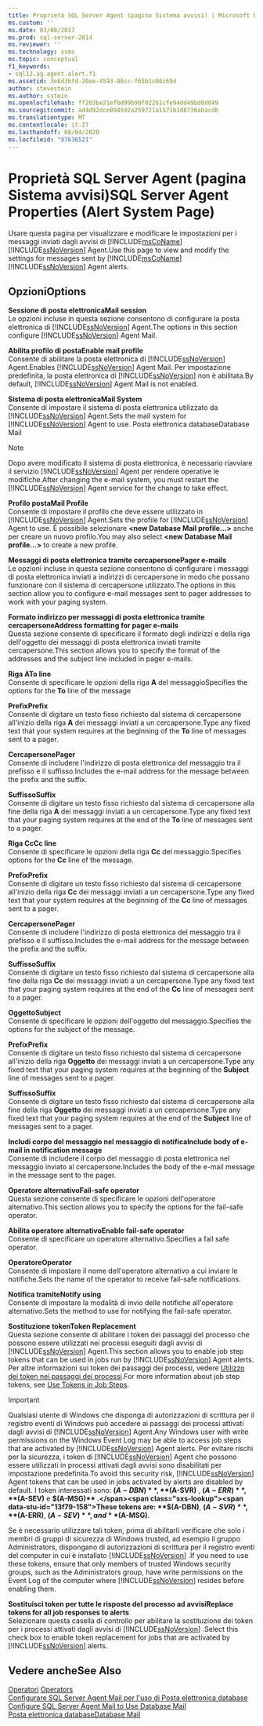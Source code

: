 ```yaml
---
title: Proprietà SQL Server Agent (pagina Sistema avvisi) | Microsoft Docs
ms.custom: ''
ms.date: 03/08/2017
ms.prod: sql-server-2014
ms.reviewer: ''
ms.technology: ssms
ms.topic: conceptual
f1_keywords:
- sql12.ag.agent.alert.f1
ms.assetid: 3e6d3bfd-20ee-4593-86cc-f65b1c08c69d
author: stevestein
ms.author: sstein
ms.openlocfilehash: ff203be21efbd99b90f02261cfe94dd49bd0d849
ms.sourcegitcommit: ad4d92dce894592a259721a1571b1d8736abacdb
ms.translationtype: MT
ms.contentlocale: it-IT
ms.lasthandoff: 08/04/2020
ms.locfileid: "87636521"
---
```

# <a name="sql-server-agent-properties-alert-system-page"></a><span data-ttu-id="13f79-102">Proprietà SQL Server Agent (pagina Sistema avvisi)</span><span class="sxs-lookup"><span data-stu-id="13f79-102">SQL Server Agent Properties (Alert System Page)</span></span>
  <span data-ttu-id="13f79-103">Usare questa pagina per visualizzare e modificare le impostazioni per i messaggi inviati dagli avvisi di [!INCLUDE[msCoName](../../includes/msconame-md.md)] [!INCLUDE[ssNoVersion](../../includes/ssnoversion-md.md)] Agent.</span><span class="sxs-lookup"><span data-stu-id="13f79-103">Use this page to view and modify the settings for messages sent by [!INCLUDE[msCoName](../../includes/msconame-md.md)] [!INCLUDE[ssNoVersion](../../includes/ssnoversion-md.md)] Agent alerts.</span></span>  
  
## <a name="options"></a><span data-ttu-id="13f79-104">Opzioni</span><span class="sxs-lookup"><span data-stu-id="13f79-104">Options</span></span>  
 <span data-ttu-id="13f79-105">**Sessione di posta elettronica**</span><span class="sxs-lookup"><span data-stu-id="13f79-105">**Mail session**</span></span>  
 <span data-ttu-id="13f79-106">Le opzioni incluse in questa sezione consentono di configurare la posta elettronica di [!INCLUDE[ssNoVersion](../../includes/ssnoversion-md.md)] Agent.</span><span class="sxs-lookup"><span data-stu-id="13f79-106">The options in this section configure [!INCLUDE[ssNoVersion](../../includes/ssnoversion-md.md)] Agent Mail.</span></span>  
  
 <span data-ttu-id="13f79-107">**Abilita profilo di posta**</span><span class="sxs-lookup"><span data-stu-id="13f79-107">**Enable mail profile**</span></span>  
 <span data-ttu-id="13f79-108">Consente di abilitare la posta elettronica di [!INCLUDE[ssNoVersion](../../includes/ssnoversion-md.md)] Agent.</span><span class="sxs-lookup"><span data-stu-id="13f79-108">Enables [!INCLUDE[ssNoVersion](../../includes/ssnoversion-md.md)] Agent Mail.</span></span> <span data-ttu-id="13f79-109">Per impostazione predefinita, la posta elettronica di [!INCLUDE[ssNoVersion](../../includes/ssnoversion-md.md)] non è abilitata.</span><span class="sxs-lookup"><span data-stu-id="13f79-109">By default, [!INCLUDE[ssNoVersion](../../includes/ssnoversion-md.md)] Agent Mail is not enabled.</span></span>  
  
 <span data-ttu-id="13f79-110">**Sistema di posta elettronica**</span><span class="sxs-lookup"><span data-stu-id="13f79-110">**Mail System**</span></span>  
 <span data-ttu-id="13f79-111">Consente di impostare il sistema di posta elettronica utilizzato da [!INCLUDE[ssNoVersion](../../includes/ssnoversion-md.md)] Agent.</span><span class="sxs-lookup"><span data-stu-id="13f79-111">Sets the mail system for [!INCLUDE[ssNoVersion](../../includes/ssnoversion-md.md)] Agent to use.</span></span> <span data-ttu-id="13f79-112">Posta elettronica database</span><span class="sxs-lookup"><span data-stu-id="13f79-112">Database Mail</span></span>  
  
> [!NOTE]  
>  <span data-ttu-id="13f79-113">Dopo avere modificato il sistema di posta elettronica, è necessario riavviare il servizio [!INCLUDE[ssNoVersion](../../includes/ssnoversion-md.md)] Agent per rendere operative le modifiche.</span><span class="sxs-lookup"><span data-stu-id="13f79-113">After changing the e-mail system, you must restart the [!INCLUDE[ssNoVersion](../../includes/ssnoversion-md.md)] Agent service for the change to take effect.</span></span>  
  
 <span data-ttu-id="13f79-114">**Profilo posta**</span><span class="sxs-lookup"><span data-stu-id="13f79-114">**Mail Profile**</span></span>  
 <span data-ttu-id="13f79-115">Consente di impostare il profilo che deve essere utilizzato in [!INCLUDE[ssNoVersion](../../includes/ssnoversion-md.md)] Agent.</span><span class="sxs-lookup"><span data-stu-id="13f79-115">Sets the profile for [!INCLUDE[ssNoVersion](../../includes/ssnoversion-md.md)] Agent to use.</span></span> <span data-ttu-id="13f79-116">È possibile selezionare **\<new Database Mail profile...>** anche per creare un nuovo profilo.</span><span class="sxs-lookup"><span data-stu-id="13f79-116">You may also select **\<new Database Mail profile...>** to create a new profile.</span></span>  
  
 <span data-ttu-id="13f79-117">**Messaggi di posta elettronica tramite cercapersone**</span><span class="sxs-lookup"><span data-stu-id="13f79-117">**Pager e-mails**</span></span>  
 <span data-ttu-id="13f79-118">Le opzioni incluse in questa sezione consentono di configurare i messaggi di posta elettronica inviati a indirizzi di cercapersone in modo che possano funzionare con il sistema di cercapersone utilizzato.</span><span class="sxs-lookup"><span data-stu-id="13f79-118">The options in this section allow you to configure e-mail messages sent to pager addresses to work with your paging system.</span></span>  
  
 <span data-ttu-id="13f79-119">**Formato indirizzo per messaggi di posta elettronica tramite cercapersone**</span><span class="sxs-lookup"><span data-stu-id="13f79-119">**Address formatting for pager e-mails**</span></span>  
 <span data-ttu-id="13f79-120">Questa sezione consente di specificare il formato degli indirizzi e della riga dell'oggetto dei messaggi di posta elettronica inviati tramite cercapersone.</span><span class="sxs-lookup"><span data-stu-id="13f79-120">This section allows you to specify the format of the addresses and the subject line included in pager e-mails.</span></span>  
  
 <span data-ttu-id="13f79-121">**Riga A**</span><span class="sxs-lookup"><span data-stu-id="13f79-121">**To line**</span></span>  
 <span data-ttu-id="13f79-122">Consente di specificare le opzioni della riga **A** del messaggio</span><span class="sxs-lookup"><span data-stu-id="13f79-122">Specifies the options for the **To** line of the message</span></span>  
  
 <span data-ttu-id="13f79-123">**Prefix**</span><span class="sxs-lookup"><span data-stu-id="13f79-123">**Prefix**</span></span>  
 <span data-ttu-id="13f79-124">Consente di digitare un testo fisso richiesto dal sistema di cercapersone all'inizio della riga **A** dei messaggi inviati a un cercapersone.</span><span class="sxs-lookup"><span data-stu-id="13f79-124">Type any fixed text that your system requires at the beginning of the **To** line of messages sent to a pager.</span></span>  
  
 <span data-ttu-id="13f79-125">**Cercapersone**</span><span class="sxs-lookup"><span data-stu-id="13f79-125">**Pager**</span></span>  
 <span data-ttu-id="13f79-126">Consente di includere l'indirizzo di posta elettronica del messaggio tra il prefisso e il suffisso.</span><span class="sxs-lookup"><span data-stu-id="13f79-126">Includes the e-mail address for the message between the prefix and the suffix.</span></span>  
  
 <span data-ttu-id="13f79-127">**Suffisso**</span><span class="sxs-lookup"><span data-stu-id="13f79-127">**Suffix**</span></span>  
 <span data-ttu-id="13f79-128">Consente di digitare un testo fisso richiesto dal sistema di cercapersone alla fine della riga **A** dei messaggi inviati a un cercapersone.</span><span class="sxs-lookup"><span data-stu-id="13f79-128">Type any fixed text that your paging system requires at the end of the **To** line of messages sent to a pager.</span></span>  
  
 <span data-ttu-id="13f79-129">**Riga Cc**</span><span class="sxs-lookup"><span data-stu-id="13f79-129">**Cc line**</span></span>  
 <span data-ttu-id="13f79-130">Consente di specificare le opzioni della riga **Cc** del messaggio.</span><span class="sxs-lookup"><span data-stu-id="13f79-130">Specifies options for the **Cc** line of the message.</span></span>  
  
 <span data-ttu-id="13f79-131">**Prefix**</span><span class="sxs-lookup"><span data-stu-id="13f79-131">**Prefix**</span></span>  
 <span data-ttu-id="13f79-132">Consente di digitare un testo fisso richiesto dal sistema di cercapersone all'inizio della riga **Cc** dei messaggi inviati a un cercapersone.</span><span class="sxs-lookup"><span data-stu-id="13f79-132">Type any fixed text that your system requires at the beginning of the **Cc** line of messages sent to a pager.</span></span>  
  
 <span data-ttu-id="13f79-133">**Cercapersone**</span><span class="sxs-lookup"><span data-stu-id="13f79-133">**Pager**</span></span>  
 <span data-ttu-id="13f79-134">Consente di includere l'indirizzo di posta elettronica del messaggio tra il prefisso e il suffisso.</span><span class="sxs-lookup"><span data-stu-id="13f79-134">Includes the e-mail address for the message between the prefix and the suffix.</span></span>  
  
 <span data-ttu-id="13f79-135">**Suffisso**</span><span class="sxs-lookup"><span data-stu-id="13f79-135">**Suffix**</span></span>  
 <span data-ttu-id="13f79-136">Consente di digitare un testo fisso richiesto dal sistema di cercapersone alla fine della riga **Cc** dei messaggi inviati a un cercapersone.</span><span class="sxs-lookup"><span data-stu-id="13f79-136">Type any fixed text that your paging system requires at the end of the **Cc** line of messages sent to a pager.</span></span>  
  
 <span data-ttu-id="13f79-137">**Oggetto**</span><span class="sxs-lookup"><span data-stu-id="13f79-137">**Subject**</span></span>  
 <span data-ttu-id="13f79-138">Consente di specificare le opzioni dell'oggetto del messaggio.</span><span class="sxs-lookup"><span data-stu-id="13f79-138">Specifies the options for the subject of the message.</span></span>  
  
 <span data-ttu-id="13f79-139">**Prefix**</span><span class="sxs-lookup"><span data-stu-id="13f79-139">**Prefix**</span></span>  
 <span data-ttu-id="13f79-140">Consente di digitare un testo fisso richiesto dal sistema di cercapersone all'inizio della riga **Oggetto** dei messaggi inviati a un cercapersone.</span><span class="sxs-lookup"><span data-stu-id="13f79-140">Type any fixed text that your paging system requires at the beginning of the **Subject** line of messages sent to a pager.</span></span>  
  
 <span data-ttu-id="13f79-141">**Suffisso**</span><span class="sxs-lookup"><span data-stu-id="13f79-141">**Suffix**</span></span>  
 <span data-ttu-id="13f79-142">Consente di digitare un testo fisso richiesto dal sistema di cercapersone alla fine della riga **Oggetto** dei messaggi inviati a un cercapersone.</span><span class="sxs-lookup"><span data-stu-id="13f79-142">Type any fixed text that your paging system requires at the end of the **Subject** line of messages sent to a pager.</span></span>  
  
 <span data-ttu-id="13f79-143">**Includi corpo del messaggio nel messaggio di notifica**</span><span class="sxs-lookup"><span data-stu-id="13f79-143">**Include body of e-mail in notification message**</span></span>  
 <span data-ttu-id="13f79-144">Consente di includere il corpo del messaggio di posta elettronica nel messaggio inviato al cercapersone.</span><span class="sxs-lookup"><span data-stu-id="13f79-144">Includes the body of the e-mail message in the message sent to the pager.</span></span>  
  
 <span data-ttu-id="13f79-145">**Operatore alternativo**</span><span class="sxs-lookup"><span data-stu-id="13f79-145">**Fail-safe operator**</span></span>  
 <span data-ttu-id="13f79-146">Questa sezione consente di specificare le opzioni dell'operatore alternativo.</span><span class="sxs-lookup"><span data-stu-id="13f79-146">This section allows you to specify the options for the fail-safe operator.</span></span>  
  
 <span data-ttu-id="13f79-147">**Abilita operatore alternativo**</span><span class="sxs-lookup"><span data-stu-id="13f79-147">**Enable fail-safe operator**</span></span>  
 <span data-ttu-id="13f79-148">Consente di specificare un operatore alternativo.</span><span class="sxs-lookup"><span data-stu-id="13f79-148">Specifies a fail safe operator.</span></span>  
  
 <span data-ttu-id="13f79-149">**Operatore**</span><span class="sxs-lookup"><span data-stu-id="13f79-149">**Operator**</span></span>  
 <span data-ttu-id="13f79-150">Consente di impostare il nome dell'operatore alternativo a cui inviare le notifiche.</span><span class="sxs-lookup"><span data-stu-id="13f79-150">Sets the name of the operator to receive fail-safe notifications.</span></span>  
  
 <span data-ttu-id="13f79-151">**Notifica tramite**</span><span class="sxs-lookup"><span data-stu-id="13f79-151">**Notify using**</span></span>  
 <span data-ttu-id="13f79-152">Consente di impostare la modalità di invio delle notifiche all'operatore alternativo.</span><span class="sxs-lookup"><span data-stu-id="13f79-152">Sets the method to use for notifying the fail-safe operator.</span></span>  
  
 <span data-ttu-id="13f79-153">**Sostituzione token**</span><span class="sxs-lookup"><span data-stu-id="13f79-153">**Token Replacement**</span></span>  
 <span data-ttu-id="13f79-154">Questa sezione consente di abilitare i token dei passaggi del processo che possono essere utilizzati nei processi eseguiti dagli avvisi di [!INCLUDE[ssNoVersion](../../includes/ssnoversion-md.md)] Agent.</span><span class="sxs-lookup"><span data-stu-id="13f79-154">This section allows you to enable job step tokens that can be used in jobs run by [!INCLUDE[ssNoVersion](../../includes/ssnoversion-md.md)] Agent alerts.</span></span> <span data-ttu-id="13f79-155">Per altre informazioni sui token dei passaggi dei processi, vedere [Utilizzo dei token nei passaggi dei processi](use-tokens-in-job-steps.md).</span><span class="sxs-lookup"><span data-stu-id="13f79-155">For more information about job step tokens, see [Use Tokens in Job Steps](use-tokens-in-job-steps.md).</span></span>  
  
> [!IMPORTANT]  
>  <span data-ttu-id="13f79-156">Qualsiasi utente di Windows che disponga di autorizzazioni di scrittura per il registro eventi di Windows può accedere ai passaggi dei processi attivati dagli avvisi di [!INCLUDE[ssNoVersion](../../includes/ssnoversion-md.md)] Agent.</span><span class="sxs-lookup"><span data-stu-id="13f79-156">Any Windows user with write permissions on the Windows Event Log may be able to access job steps that are activated by [!INCLUDE[ssNoVersion](../../includes/ssnoversion-md.md)] Agent alerts.</span></span> <span data-ttu-id="13f79-157">Per evitare rischi per la sicurezza, i token di [!INCLUDE[ssNoVersion](../../includes/ssnoversion-md.md)] Agent che possono essere utilizzati in processi attivati dagli avvisi sono disabilitati per impostazione predefinita.</span><span class="sxs-lookup"><span data-stu-id="13f79-157">To avoid this security risk, [!INCLUDE[ssNoVersion](../../includes/ssnoversion-md.md)] Agent tokens that can be used in jobs activated by alerts are disabled by default.</span></span> <span data-ttu-id="13f79-158">I token interessati sono: **$(A-DBN)** , **$(A-SVR)** , **$(A-ERR)** , **$(A-SEV)** e **$(A-MSG)** .</span><span class="sxs-lookup"><span data-stu-id="13f79-158">These tokens are: **$(A-DBN)**, **$(A-SVR)**, **$(A-ERR)**, **$(A-SEV)**, and **$(A-MSG)**.</span></span>  
>   
>  <span data-ttu-id="13f79-159">Se è necessario utilizzare tali token, prima di abilitarli verificare che solo i membri di gruppi di sicurezza di Windows trusted, ad esempio il gruppo Administrators, dispongano di autorizzazioni di scrittura per il registro eventi del computer in cui è installato [!INCLUDE[ssNoVersion](../../includes/ssnoversion-md.md)] .</span><span class="sxs-lookup"><span data-stu-id="13f79-159">If you need to use these tokens, ensure that only members of trusted Windows security groups, such as the Administrators group, have write permissions on the Event Log of the computer where [!INCLUDE[ssNoVersion](../../includes/ssnoversion-md.md)] resides before enabling them.</span></span>  
  
 <span data-ttu-id="13f79-160">**Sostituisci token per tutte le risposte del processo ad avvisi**</span><span class="sxs-lookup"><span data-stu-id="13f79-160">**Replace tokens for all job responses to alerts**</span></span>  
 <span data-ttu-id="13f79-161">Selezionare questa casella di controllo per abilitare la sostituzione dei token per i processi attivati dagli avvisi di [!INCLUDE[ssNoVersion](../../includes/ssnoversion-md.md)] .</span><span class="sxs-lookup"><span data-stu-id="13f79-161">Select this check box to enable token replacement for jobs that are activated by [!INCLUDE[ssNoVersion](../../includes/ssnoversion-md.md)] alerts.</span></span>  
  
## <a name="see-also"></a><span data-ttu-id="13f79-162">Vedere anche</span><span class="sxs-lookup"><span data-stu-id="13f79-162">See Also</span></span>  
 <span data-ttu-id="13f79-163">[Operatori](operators.md) </span><span class="sxs-lookup"><span data-stu-id="13f79-163">[Operators](operators.md) </span></span>  
 <span data-ttu-id="13f79-164">[Configurare SQL Server Agent Mail per l'uso di Posta elettronica database](../../relational-databases/database-mail/configure-sql-server-agent-mail-to-use-database-mail.md) </span><span class="sxs-lookup"><span data-stu-id="13f79-164">[Configure SQL Server Agent Mail to Use Database Mail](../../relational-databases/database-mail/configure-sql-server-agent-mail-to-use-database-mail.md) </span></span>  
 [<span data-ttu-id="13f79-165">Posta elettronica database</span><span class="sxs-lookup"><span data-stu-id="13f79-165">Database Mail</span></span>](../../relational-databases/database-mail/database-mail.md)  
  
  
